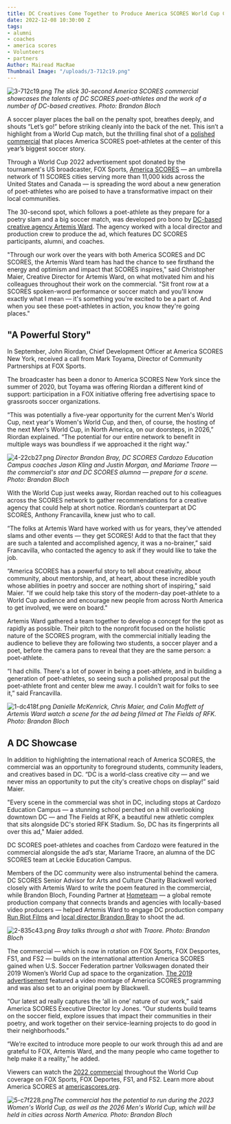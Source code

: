 ```yaml
---
title: DC Creatives Come Together to Produce America SCORES World Cup Commercial
date: 2022-12-08 10:30:00 Z
tags:
- alumni
- coaches
- america scores
- Volunteers
- partners
Author: Mairead MacRae
Thumbnail Image: "/uploads/3-712c19.png"
---
```


![3-712c19.png](/uploads/3-712c19.png)
*The slick 30-second America SCORES commercial showcases the talents of DC SCORES poet-athletes and the work of a number of DC-based creatives. Photo: Brandon Bloch*













A soccer player places the ball on the penalty spot, breathes deeply, and shouts “Let’s go!” before striking cleanly into the back of the net. This isn’t a highlight from a World Cup match, but the thrilling final shot of a [polished commercial](https://www.youtube.com/watch?v=UxKmUXo8u_g) that places America SCORES poet-athletes at the center of this year’s biggest soccer story.

Through a World Cup 2022 advertisement spot donated by the tournament's US broadcaster, FOX Sports, [America SCORES](https://www.americascores.org/) — an umbrella network of 11 SCORES cities serving more than 11,000 kids across the United States and Canada — is spreading the word about a new generation of poet-athletes who are poised to have a transformative impact on their local communities.

The 30-second spot, which follows a poet-athlete as they prepare for a poetry slam and a big soccer match, was developed pro bono by [DC-based creative agency Artemis Ward](https://artemisward.com/). The agency worked with a local director and production crew to produce the ad, which features DC SCORES participants, alumni, and coaches.

"Through our work over the years with both America SCORES and DC SCORES, the Artemis Ward team has had the chance to see firsthand the energy and optimism and impact that SCORES inspires," said Christopher Maier, Creative Director for Artemis Ward, on what motivated him and his colleagues throughout their work on the commercial. "Sit front row at a SCORES spoken-word performance or soccer match and you'll know exactly what I mean — it's something you're excited to be a part of. And when you see these poet-athletes in action, you know they're going places."

## "A Powerful Story"

In September, John Riordan, Chief Development Officer at America SCORES New York, received a call from Mark Toyama, Director of Community Partnerships at FOX Sports.

The broadcaster has been a donor to America SCORES New York since the summer of 2020, but Toyama was offering Riordan a different kind of support: participation in a FOX initiative offering free advertising space to grassroots soccer organizations.

“This was potentially a five-year opportunity for the current Men's World Cup, next year's Women's World Cup, and then, of course, the hosting of the next Men's World Cup, in North America, on our doorsteps, in 2026,” Riordan explained. “The potential for our entire network to benefit in multiple ways was boundless if we approached it the right way.”

![4-22cb27.png](/uploads/4-22cb27.png)
*Director Brandon Bray, DC SCORES Cardozo Education Campus coaches Jason Kling and Justin Morgan, and Mariame Traore — the commercial's star and DC SCORES alumna — prepare for a scene. Photo: Brandon Bloch*

With the World Cup just weeks away, Riordan reached out to his colleagues across the SCORES network to gather recommendations for a creative agency that could help at short notice. Riordan’s counterpart at DC SCORES, Anthony Francavilla, knew just who to call.

“The folks at Artemis Ward have worked with us for years, they’ve attended slams and other events — they get SCORES! Add to that the fact that they are such a talented and accomplished agency, it was a no-brainer,” said Francavilla, who contacted the agency to ask if they would like to take the job.

“America SCORES has a powerful story to tell about creativity, about community, about mentorship, and, at heart, about these incredible youth whose abilities in poetry and soccer are nothing short of inspiring," said Maier. "If we could help take this story of the modern-day poet-athlete to a World Cup audience and encourage new people from across North America to get involved, we were on board."

Artemis Ward gathered a team together to develop a concept for the spot as rapidly as possible. Their pitch to the nonprofit focused on the holistic nature of the SCORES program, with the commercial initially leading the audience to believe they are following two students, a soccer player and a poet, before the camera pans to reveal that they are the same person: a poet-athlete.

“I had chills. There's a lot of power in being a poet-athlete, and in building a generation of poet-athletes, so seeing such a polished proposal put the poet-athlete front and center blew me away. I couldn't wait for folks to see it,” said Francavilla.

![1-dc418f.png](/uploads/1-dc418f.png)
*Danielle McKenrick, Chris Maier, and Colin Moffett of Artemis Ward watch a scene for the ad being filmed at The Fields of RFK. Photo: Brandon Bloch*

## A DC Showcase

In addition to highlighting the international reach of America SCORES, the commercial was an opportunity to foreground students, community leaders, and creatives based in DC. “DC is a world-class creative city — and we never miss an opportunity to put the city's creative chops on display!” said Maier.

"Every scene in the commercial was shot in DC, including stops at Cardozo Education Campus — a stunning school perched on a hill overlooking downtown DC — and The Fields at RFK, a beautiful new athletic complex that sits alongside DC's storied RFK Stadium. So, DC has its fingerprints all over this ad," Maier added.

DC SCORES poet-athletes and coaches from Cardozo were featured in the commercial alongside the ad’s star, Mariame Traore, an alumna of the DC SCORES team at Leckie Education Campus.

Members of the DC community were also instrumental behind the camera. DC SCORES Senior Advisor for Arts and Culture Charity Blackwell worked closely with Artemis Ward to write the poem featured in the commercial, while Brandon Bloch, Founding Partner at [Hometeam](https://wearehometeam.com/our-work) — a global remote production company that connects brands and agencies with locally-based video producers — helped Artemis Ward to engage DC production company [Run Riot Films](http://www.runriotfilms.com/) and [local director Brandon Bray](http://decade.is/) to shoot the ad.

![2-835c43.png](/uploads/2-835c43.png)
*Bray talks through a shot with Traore. Photo: Brandon Bloch*

The commercial — which is now in rotation on FOX Sports, FOX Desportes, FS1, and FS2 — builds on the international attention America SCORES gained when U.S. Soccer Federation partner Volkswagen donated their 2019 Women’s World Cup ad space to the organization. [The 2019 advertisement](https://www.youtube.com/watch?v=CkXahQmlXow) featured a video montage of America SCORES programming and was also set to an original poem by Blackwell.

“Our latest ad really captures the ‘all in one’ nature of our work,” said America SCORES Executive Director Icy Jones. “Our students build teams on the soccer field, explore issues that impact their communities in their poetry, and work together on their service-learning projects to do good in their neighborhoods.”

“We’re excited to introduce more people to our work through this ad and are grateful to FOX, Artemis Ward, and the many people who came together to help make it a reality,” he added.

Viewers can watch the [2022 commercial](https://www.youtube.com/watch?v=UxKmUXo8u_g) throughout the World Cup coverage on FOX Sports, FOX Deportes, FS1, and FS2. Learn more about America SCORES at [americascores.org](https://www.americascores.org/).

![5-c7f228.png](/uploads/5-c7f228.png)*The commercial has the potential to run during the 2023 Women's World Cup, as well as the 2026 Men's World Cup, which will be held in cities across North America. Photo: Brandon Bloch*